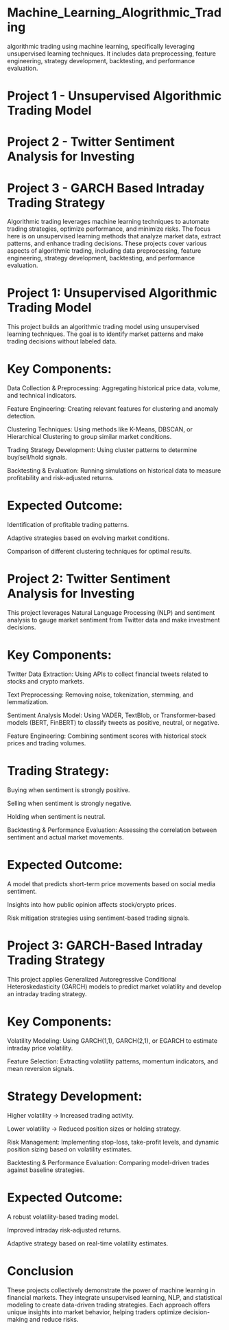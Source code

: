 # Machine_Learning_Alogrithmic_Trading
algorithmic trading using machine learning, specifically leveraging unsupervised learning techniques. It includes data preprocessing, feature engineering, strategy development, backtesting, and performance evaluation.

# Project 1 - Unsupervised Algorithmic Trading Model

# Project 2 - Twitter Sentiment Analysis for Investing

# Project 3 - GARCH Based Intraday Trading Strategy

Algorithmic trading leverages machine learning techniques to automate trading strategies, optimize performance, and minimize risks. The focus here is on unsupervised learning methods that analyze market data, extract patterns, and enhance trading decisions. These projects cover various aspects of algorithmic trading, including data preprocessing, feature engineering, strategy development, backtesting, and performance evaluation.

# Project 1: Unsupervised Algorithmic Trading Model
This project builds an algorithmic trading model using unsupervised learning techniques. The goal is to identify market patterns and make trading decisions without labeled data.

# Key Components:
Data Collection & Preprocessing: Aggregating historical price data, volume, and technical indicators.

Feature Engineering: Creating relevant features for clustering and anomaly detection.

Clustering Techniques: Using methods like K-Means, DBSCAN, or Hierarchical Clustering to group similar market conditions.

Trading Strategy Development: Using cluster patterns to determine buy/sell/hold signals.

Backtesting & Evaluation: Running simulations on historical data to measure profitability and risk-adjusted returns.

# Expected Outcome:
Identification of profitable trading patterns.

Adaptive strategies based on evolving market conditions.

Comparison of different clustering techniques for optimal results.

# Project 2: Twitter Sentiment Analysis for Investing
This project leverages Natural Language Processing (NLP) and sentiment analysis to gauge market sentiment from Twitter data and make investment decisions.

# Key Components:
Twitter Data Extraction: Using APIs to collect financial tweets related to stocks and crypto markets.

Text Preprocessing: Removing noise, tokenization, stemming, and lemmatization.

Sentiment Analysis Model: Using VADER, TextBlob, or Transformer-based models (BERT, FinBERT) to classify tweets as positive, neutral, or negative.

Feature Engineering: Combining sentiment scores with historical stock prices and trading volumes.

# Trading Strategy:
Buying when sentiment is strongly positive.

Selling when sentiment is strongly negative.

Holding when sentiment is neutral.

Backtesting & Performance Evaluation: Assessing the correlation between sentiment and actual market movements.

# Expected Outcome:
A model that predicts short-term price movements based on social media sentiment.

Insights into how public opinion affects stock/crypto prices.

Risk mitigation strategies using sentiment-based trading signals.

# Project 3: GARCH-Based Intraday Trading Strategy
This project applies Generalized Autoregressive Conditional Heteroskedasticity (GARCH) models to predict market volatility and develop an intraday trading strategy.

# Key Components:
Volatility Modeling: Using GARCH(1,1), GARCH(2,1), or EGARCH to estimate intraday price volatility.

Feature Selection: Extracting volatility patterns, momentum indicators, and mean reversion signals.

# Strategy Development:
Higher volatility → Increased trading activity.

Lower volatility → Reduced position sizes or holding strategy.

Risk Management: Implementing stop-loss, take-profit levels, and dynamic position sizing based on volatility estimates.

Backtesting & Performance Evaluation: Comparing model-driven trades against baseline strategies.

# Expected Outcome:
A robust volatility-based trading model.

Improved intraday risk-adjusted returns.

Adaptive strategy based on real-time volatility estimates.

# Conclusion
These projects collectively demonstrate the power of machine learning in financial markets. They integrate unsupervised learning, NLP, and statistical modeling to create data-driven trading strategies. Each approach offers unique insights into market behavior, helping traders optimize decision-making and reduce risks.


